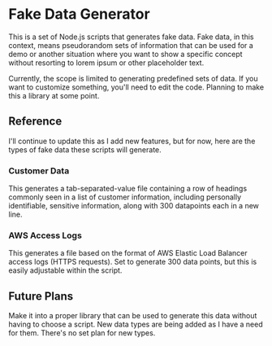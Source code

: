 # Fake Data Generator

This is a set of Node.js scripts that generates fake data. Fake data, in this context, means  pseudorandom sets of information that can be used for a demo or another situation where you want to show a specific concept without resorting to lorem ipsum or other placeholder text.

Currently, the scope is limited to generating predefined sets of data. If you want to customize something, you'll need to edit the code. Planning to make this a library at some point.

## Reference

I'll continue to update this as I add new features, but for now, here are the types of fake data these scripts will generate.

### Customer Data

This generates a tab-separated-value file containing a row of headings commonly seen in a list of customer information, including personally identifiable, sensitive information, along with 300 datapoints each in a new line.

### AWS Access Logs

This generates a file based on the format of AWS Elastic Load Balancer access logs (HTTPS requests). Set to generate 300 data points, but this is easily adjustable within the script.

## Future Plans

Make it into a proper library that can be used to generate this data without having to choose a script. New data types are being added as I have a need for them. There's no set plan for new types.